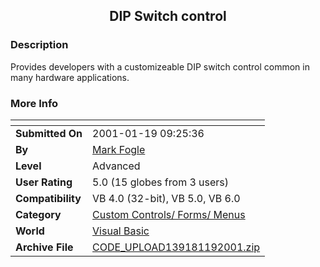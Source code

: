 ﻿<div align="center">

## DIP Switch control


</div>

### Description

Provides developers with a customizeable DIP switch control common in many hardware applications.
 
### More Info
 


<span>             |<span>
---                |---
**Submitted On**   |2001-01-19 09:25:36
**By**             |[Mark Fogle](https://github.com/Planet-Source-Code/PSCIndex/blob/master/ByAuthor/mark-fogle.md)
**Level**          |Advanced
**User Rating**    |5.0 (15 globes from 3 users)
**Compatibility**  |VB 4\.0 \(32\-bit\), VB 5\.0, VB 6\.0
**Category**       |[Custom Controls/ Forms/  Menus](https://github.com/Planet-Source-Code/PSCIndex/blob/master/ByCategory/custom-controls-forms-menus__1-4.md)
**World**          |[Visual Basic](https://github.com/Planet-Source-Code/PSCIndex/blob/master/ByWorld/visual-basic.md)
**Archive File**   |[CODE\_UPLOAD139181192001\.zip](https://github.com/Planet-Source-Code/mark-fogle-dip-switch-control__1-14536/archive/master.zip)








